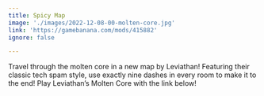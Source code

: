 ```yaml
---
title: Spicy Map
image: './images/2022-12-08-00-molten-core.jpg'
link: 'https://gamebanana.com/mods/415882'
ignore: false

---
```


Travel through the molten core in a new map by Leviathan! Featuring their classic tech spam style, use exactly nine dashes in every room to make it to the end! Play Leviathan’s Molten Core with the link below!
